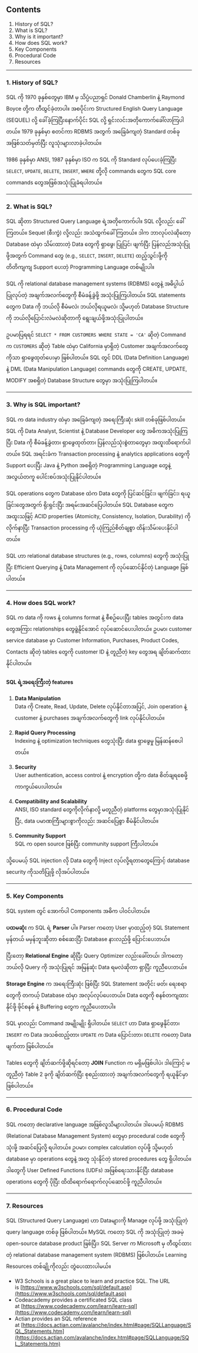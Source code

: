 ## Contents

1. History of SQL?
2. What is SQL?
3. Why is it important?
4. How does SQL work?
5. Key Components
6. Procedural Code
7. Resources

---
### 1. History of SQL?

SQL ကို 1970 ခုနှစ်တွေမှာ IBM မှ သိပ္ပံပညာရှင် Donald Chamberlin နဲ့ Raymond Boyce တို့က တီထွင်ခဲ့တာပါ။ အစပိုင်းက Structured English Query Language (SEQUEL) လို့ ခေါ်ခဲ့ကြပြီးနောက်ပိုင်း SQL လို့ ရှင်းလင်းအတိုကောက်ခေါ်လာကြပါတယ်။ 1979 ခုနှစ်မှာ စတင်ကာ RDBMS အတွက် အခြေခံကျတဲ့ Standard တစ်ခုအဖြစ်သတ်မှတ်ပြီး လူသုံးများလာခဲ့ပါတယ်။

1986 ခုနှစ်မှာ ANSI, 1987 ခုနှစ်မှာ ISO က SQL ကို Standard လုပ်ပေးခဲ့ကြပြီး `SELECT`, `UPDATE`, `DELETE`, `INSERT`, `WHERE` တို့လို commands တွေက SQL core commands တွေအဖြစ်အသုံးပြုခံရပါတယ်။

---
### 2. What is SQL?

SQL ဆိုတာ Structured Query Language ရဲ့အတိုကောက်ပါ။ SQL လို့လည်း ခေါ်ကြတယ်။ Sequel (စီးကွဲ) လို့လည်း အသံထွက်ခေါ်ကြတယ်။ ဒါက ဘာလုပ်လဲဆိုတော့ Database ထဲမှာ သိမ်းထားတဲ့ Data တွေကို ရှာဖွေ၊ ပြုပြင်၊ ဖျက်ပြီး ပြန်လည်အသုံးပြုဖို့အတွက် Command တွေ (e.g., `SELECT`, `INSERT`, `DELETE`) ထည့်သွင်းဖို့ကို တိတိကျကျ Support ပေးတဲ့ Programming Language တစ်မျိုးပါ။

SQL ကို relational database management systems (RDBMS) တွေနဲ့ အဓိပ္ပါယ်ပြုလုပ်တဲ့ အချက်အလက်တွေကို စီမံခန့်ခွဲဖို့ အသုံးပြုကြပါတယ်။ SQL statements တွေက Data ကို ဘယ်လို စီမံမလဲ၊ ဘယ်လိုရယူမလဲ၊ သို့မဟုတ် Database Structure ကို ဘယ်လိုပြောင်းလဲမလဲဆိုတာကို ရွေးချယ်ဖို့အသုံးပြုပါတယ်။

ဥပမာပြရရင် `SELECT * FROM CUSTOMERS WHERE STATE = 'CA'` ဆိုတဲ့ Command က `CUSTOMERS` ဆိုတဲ့ Table ထဲမှာ California မှာရှိတဲ့ Customer အချက်အလက်တွေကိုသာ ရှာဖွေထုတ်ပေးမှာ ဖြစ်ပါတယ်။ SQL တွင် DDL (Data Definition Language) နဲ့ DML (Data Manipulation Language) commands တွေကို CREATE, UPDATE, MODIFY အစရှိတဲ့ Database Structure တွေမှာ အသုံးပြုကြပါတယ်။

---
### 3. Why is SQL important?

SQL က data industry ထဲမှာ အခြေခံကျတဲ့ အရေးကြီးဆုံး skill တစ်ခုဖြစ်ပါတယ်။ SQL ကို Data Analyst, Scientist နဲ့ Database Developer တွေ အဓိကအသုံးပြုကြပြီး Data ကို စီမံခန့်ခွဲတာ၊ ရှာဖွေထုတ်တာ၊ ပြန်လည်သုံးစွဲတာတွေမှာ အထူးထိရောက်ပါတယ်။ SQL အရင်းခံက Transaction processing နဲ့ analytics applications တွေကို Support ပေးပြီး Java နဲ့ Python အစရှိတဲ့ Programming Language တွေနဲ့အလွယ်တကူ ပေါင်းစပ်အသုံးပြုနိုင်ပါတယ်။

SQL operations တွေက Database ထဲက Data တွေကို ပြင်ဆင်ခြင်း၊ ဖျက်ခြင်း၊ ရယူခြင်းတွေအတွက် ရိုးရှင်းပြီး အရမ်းအဆင်ပြေပါတယ်။ SQL Database တွေက အထူးသဖြင့် ACID properties (Atomicity, Consistency, Isolation, Durability) ကို လိုက်နာပြီး Transaction processing ကို ယုံကြည်စိတ်ချစွာ ထိန်းသိမ်းပေးနိုင်ပါတယ်။

SQL ဟာ relational database structures (e.g., rows, columns) တွေကို အသုံးပြုပြီး Efficient Querying နဲ့ Data Management ကို လုပ်ဆောင်နိုင်တဲ့ Language ဖြစ်ပါတယ်။

--- 
### 4. How does SQL work?

SQL က data ကို rows နဲ့ columns format နဲ့ စီစဉ်ပေးပြီး tables အတွင်းက data တွေအကြား relationships တွေဖွဲ့နိုင်အောင် လုပ်ဆောင်ပေးပါတယ်။ ဥပမာ၊ customer service database မှာ Customer Information, Purchases, Product Codes, Contacts ဆိုတဲ့ tables တွေကို customer ID နဲ့ တူညီတဲ့ key တွေအရ ချိတ်ဆက်ထားနိုင်ပါတယ်။

#### SQL ရဲ့အရေးကြီးတဲ့ features

1. **Data Manipulation**  
   Data ကို Create, Read, Update, Delete လုပ်နိုင်တာအပြင်, Join operation နဲ့ customer နဲ့ purchases အချက်အလက်တွေကို link လုပ်နိုင်ပါတယ်။

2. **Rapid Query Processing**  
   Indexing နဲ့ optimization techniques တွေသုံးပြီး data ရှာဖွေမှု မြန်ဆန်စေပါတယ်။

3. **Security**  
   User authentication, access control နဲ့ encryption တို့က data စိတ်ချရစေဖို့ ကာကွယ်ပေးပါတယ်။

4. **Compatibility and Scalability**  
   ANSI, ISO standard တွေကိုလိုက်နာလို့ မတူညီတဲ့ platforms တွေမှာအသုံးပြုနိုင်ပြီး, data ပမာဏကြီးများစွာကိုလည်း အဆင်ပြေစွာ စီမံနိုင်ပါတယ်။

5. **Community Support**  
   SQL က open source ဖြစ်ပြီး community support ကြီးပါတယ်။

သို့ပေမယ့် SQL injection လို Data တွေကို Inject လုပ်လို့ရတာတွေကြောင့် database security ကိုသတိပြုဖို့ လိုအပ်ပါတယ်။

---
### 5. Key Components

SQL system တွင် အောက်ပါ Components အဓိက ပါဝင်ပါတယ်။

**ပထမဆုံး** က SQL ရဲ့ **Parser** ပါ။ Parser ကတော့ User မှာထည့်တဲ့ SQL Statement မှန်တယ် မမှန်ဘူးဆိုတာ စစ်ဆေးပြီး Database နားလည်ဖို့ ပြောင်းပေးတယ်။ 

ပြီးတော့ **Relational Engine** ဆိုပြီး Query Optimizer လည်းခေါ်တယ်၊ ဒါကတော့ ဘယ်လို Query ကို အသုံးပြုရင် အမြန်ဆုံး Data ရမလဲဆိုတာ ရှာပြီး ကူညီပေးတယ်။

**Storage Engine** က အရေးကြီးဆုံး ဖြစ်ပြီး SQL Statement အတိုင်း ဖတ်၊ ရေးစရာတွေကို တကယ့် Database ထဲမှာ အလုပ်လုပ်ပေးတယ်။ Data တွေကို စနစ်တကျထားနိုင်ဖို့ ဖိုင်စနစ် နဲ့ Buffering တွေက ကူညီပေးတာပါ။

SQL မှာလည်း Command အမျိုးမျိုး ရှိပါတယ်။ `SELECT` ဟာ Data ရှာဖွေနိုင်တာ၊ `INSERT` က Data အသစ်ထည့်တာ၊ `UPDATE` က Data ပြောင်းတာ၊ `DELETE` ကတော့ Data ဖျက်တာ ဖြစ်ပါတယ်။ 

Tables တွေကို ချိတ်ဆက်ဖို့ဆိုရင်တော့ **JOIN** Function က မရှိမဖြစ်ပါပဲ၊ ဒါကြောင့် မတူညီတဲ့ Table 2 ခုကို ချိတ်ဆက်ပြီး စုစည်းထားတဲ့ အချက်အလက်တွေကို ရယူနိုင်မှာ ဖြစ်ပါတယ်။

--- 
### 6. Procedural Code

SQL ကတော့ declarative language အဖြစ်လူသိများပါတယ်။ ဒါပေမယ့် RDBMS (Relational Database Management System) တွေမှာ procedural code တွေကို သုံးဖို့ အဆင်ပြေလို့ ရပါတယ်။ ဥပမာ၊ complex calculation လုပ်ဖို့ သို့မဟုတ် database မှာ operations တွေနဲ့ အတူ သုံးနိုင်တဲ့ stored procedures တွေ ရှိပါတယ်။ ဒါတွေကို User Defined Functions (UDFs) အဖြစ်ရေးသားနိုင်ပြီး database operations တွေကို ပိုပြီး ထိထိရောက်ရောက်လုပ်ဆောင်ဖို့ ကူညီပါတယ်။

---

### 7. Resources

SQL (Structured Query Language) ဟာ Dataများကို Manage လုပ်ဖို့ အသုံးပြုတဲ့ query language တစ်ခု ဖြစ်ပါတယ်။ MySQL ကတော့ SQL ကို အသုံးပြုတဲ့ အခမဲ့ open-source database product ဖြစ်ပြီး၊ SQL Server က Microsoft မှ တီထွင်ထားတဲ့ relational database management system (RDBMS) ဖြစ်ပါတယ်။ Learning Resources တစ်ချို့ကိုလည်း တွဲပေးထားပါမယ်။

- W3 Schools is a great place to learn and practice SQL. The URL is [https://www.w3schools.com/sql/default.asp](https://www.w3schools.com/sql/default.asp)
- Codeacademy provides a certificated SQL class at [https://www.codecademy.com/learn/learn-sql](https://www.codecademy.com/learn/learn-sql)
- Actian provides an SQL reference at [https://docs.actian.com/avalanche/index.html#page/SQLLanguage/SQL_Statements.htm](https://docs.actian.com/avalanche/index.html#page/SQLLanguage/SQL_Statements.htm)
